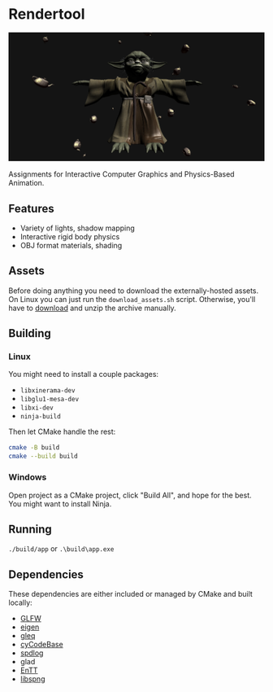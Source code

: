 # Rendertool

![](thumb.png)

Assignments for Interactive Computer Graphics and Physics-Based Animation.

## Features
- Variety of lights, shadow mapping
- Interactive rigid body physics
- OBJ format materials, shading

## Assets
Before doing anything you need to download the externally-hosted assets. On Linux you can just run the `download_assets.sh` script. Otherwise, you'll have to [download](http://cs.utah.edu/~benpm/assets.zip) and unzip the archive manually.

## Building

### Linux
You might need to install a couple packages:
- `libxinerama-dev`
- `libglu1-mesa-dev`
- `libxi-dev`
- `ninja-build`

Then let CMake handle the rest:
```bash
cmake -B build
cmake --build build
```

### Windows
Open project as a CMake project, click "Build All", and hope for the best. You might want to install Ninja.

## Running
`./build/app` or `.\build\app.exe`

## Dependencies
These dependencies are either included or managed by CMake and built locally:

- [GLFW](https://github.com/glfw/glfw)
- [eigen](http://eigen.tuxfamily.org)
- [gleq](https://github.com/glfw/gleq)
- [cyCodeBase](http://www.cemyuksel.com/cyCodeBase/code.html)
- [spdlog](https://github.com/gabime/spdlog)
- glad
- [EnTT](https://github.com/skypjack/entt)
- [libspng](https://libspng.org)